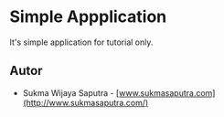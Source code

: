 # Simple Appplication
It's simple application for tutorial only.

## Autor
* Sukma Wijaya Saputra - [www.sukmasaputra.com](http://www.sukmasaputra.com/)
